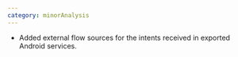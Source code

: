 ```yaml
---
category: minorAnalysis
---
```

* Added external flow sources for the intents received in exported Android services.
